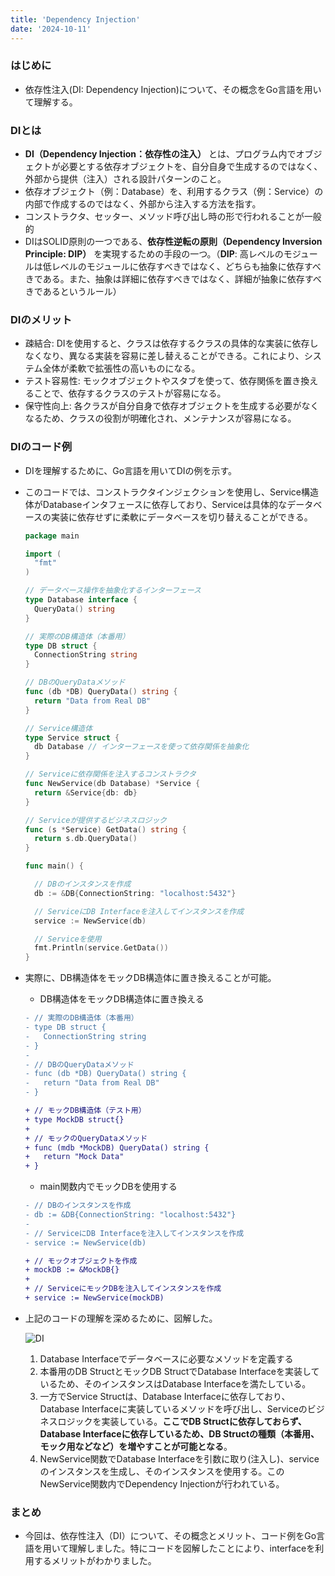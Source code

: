 ```yaml
---
title: 'Dependency Injection'
date: '2024-10-11'
---
```


### はじめに

- 依存性注入(DI: Dependency Injection)について、その概念をGo言語を用いて理解する。

### DIとは

- **DI（Dependency Injection：依存性の注入）** とは、プログラム内でオブジェクトが必要とする依存オブジェクトを、自分自身で生成するのではなく、外部から提供（注入）される設計パターンのこと。
- 依存オブジェクト（例：Database）を、利用するクラス（例：Service）の内部で作成するのではなく、外部から注入する方法を指す。
- コンストラクタ、セッター、メソッド呼び出し時の形で行われることが一般的
- DIはSOLID原則の一つである、**依存性逆転の原則（Dependency Inversion Principle: DIP）** を実現するための手段の一つ。（**DIP**: 高レベルのモジュールは低レベルのモジュールに依存すべきではなく、どちらも抽象に依存すべきである。また、抽象は詳細に依存すべきではなく、詳細が抽象に依存すべきであるというルール）

### DIのメリット

- 疎結合: DIを使用すると、クラスは依存するクラスの具体的な実装に依存しなくなり、異なる実装を容易に差し替えることができる。これにより、システム全体が柔軟で拡張性の高いものになる。
- テスト容易性: モックオブジェクトやスタブを使って、依存関係を置き換えることで、依存するクラスのテストが容易になる。
- 保守性向上: 各クラスが自分自身で依存オブジェクトを生成する必要がなくなるため、クラスの役割が明確化され、メンテナンスが容易になる。

### DIのコード例

- DIを理解するために、Go言語を用いてDIの例を示す。
- このコードでは、コンストラクタインジェクションを使用し、Service構造体がDatabaseインタフェースに依存しており、Serviceは具体的なデータベースの実装に依存せずに柔軟にデータベースを切り替えることができる。

  ```go
  package main

  import (
    "fmt"
  )

  // データベース操作を抽象化するインターフェース
  type Database interface {
    QueryData() string
  }

  // 実際のDB構造体（本番用）
  type DB struct {
    ConnectionString string
  }

  // DBのQueryDataメソッド
  func (db *DB) QueryData() string {
    return "Data from Real DB"
  }

  // Service構造体
  type Service struct {
    db Database // インターフェースを使って依存関係を抽象化
  }

  // Serviceに依存関係を注入するコンストラクタ
  func NewService(db Database) *Service {
    return &Service{db: db}
  }

  // Serviceが提供するビジネスロジック
  func (s *Service) GetData() string {
    return s.db.QueryData()
  }

  func main() {

    // DBのインスタンスを作成
    db := &DB{ConnectionString: "localhost:5432"}

    // ServiceにDB Interfaceを注入してインスタンスを作成
    service := NewService(db)

    // Serviceを使用
    fmt.Println(service.GetData())
  }
  ```

- 実際に、DB構造体をモックDB構造体に置き換えることが可能。

  - DB構造体をモックDB構造体に置き換える

  ```diff
  - // 実際のDB構造体（本番用）
  - type DB struct {
  -   ConnectionString string
  - }
  -
  - // DBのQueryDataメソッド
  - func (db *DB) QueryData() string {
  -   return "Data from Real DB"
  - }

  + // モックDB構造体（テスト用）
  + type MockDB struct{}
  +
  + // モックのQueryDataメソッド
  + func (mdb *MockDB) QueryData() string {
  +   return "Mock Data"
  + }
  ```

  - main関数内でモックDBを使用する

  ```diff
  - // DBのインスタンスを作成
  - db := &DB{ConnectionString: "localhost:5432"}
  -
  - // ServiceにDB Interfaceを注入してインスタンスを作成
  - service := NewService(db)

  + // モックオブジェクトを作成
  + mockDB := &MockDB{}
  +
  + // ServiceにモックDBを注入してインスタンスを作成
  + service := NewService(mockDB)
  ```

- 上記のコードの理解を深めるために、図解した。

  ![DI](../posts/DI.jpg)

  1. Database Interfaceでデータベースに必要なメソッドを定義する
  2. 本番用のDB StructとモックDB StructでDatabase Interfaceを実装しているため、そのインスタンスはDatabase Interfaceを満たしている。
  3. 一方でService Structは、Database Interfaceに依存しており、Database Interfaceに実装しているメソッドを呼び出し、Serviceのビジネスロジックを実装している。**ここでDB Structに依存しておらず、Database Interfaceに依存しているため、DB Structの種類（本番用、モック用などなど）を増やすことが可能となる**。
  4. NewService関数でDatabase Interfaceを引数に取り(注入し)、serviceのインスタンスを生成し、そのインスタンスを使用する。このNewService関数内でDependency Injectionが行われている。

### まとめ

- 今回は、依存性注入（DI）について、その概念とメリット、コード例をGo言語を用いて理解しました。特にコードを図解したことにより、interfaceを利用するメリットがわかりました。
